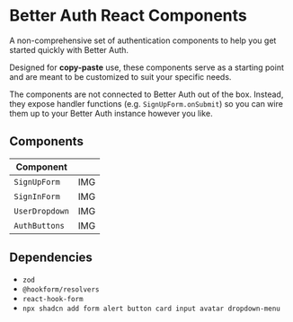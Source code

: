 # Better Auth React Components

A non-comprehensive set of authentication components to help you get started quickly with Better Auth.

Designed for **copy-paste** use, these components serve as a starting point and are meant to be customized to suit your specific needs.

The components are not connected to Better Auth out of the box. Instead, they expose handler functions (e.g. `SignUpForm.onSubmit`) so you can wire them up to your Better Auth instance however you like.

## Components

| Component  |  |
| ------------- | ------------- |
| `SignUpForm`  | IMG  |
| `SignInForm`  | IMG  |
| `UserDropdown`  | IMG  |
| `AuthButtons`  | IMG  |

## Dependencies
- `zod`
- `@hookform/resolvers`
-  `react-hook-form`
-  `npx shadcn add form alert button card input avatar dropdown-menu` 
